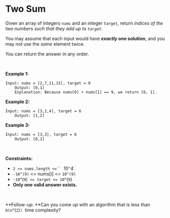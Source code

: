 # Two Sum


Given an array of integers `nums` and an integer `target`, return
*indices of the two numbers such that they add up to `target`*.

You may assume that each input would have ***exactly* one solution**,
and you may not use the *same* element twice.

You can return the answer in any order.

 

**Example 1:**

    Input: nums = [2,7,11,15], target = 9
        Output: [0,1]
        Explanation: Because nums[0] + nums[1] == 9, we return [0, 1].
        

**Example 2:**

    Input: nums = [3,2,4], target = 6
        Output: [1,2]
        

**Example 3:**

    Input: nums = [3,3], target = 6
        Output: [0,1]
        

 

**Constraints:**

- `2 <= nums.length <=`` `10`^`4`
- `-10^(9)` <= nums[i] <= `10^(9)`
- `-10`^(`9`)` <= target <= 10`^(`9`)
- **Only one valid answer exists.**

 

**Follow-up: **Can you come up with an algorithm that is less than
`O(n`^(`2`)`)`  time complexity?
